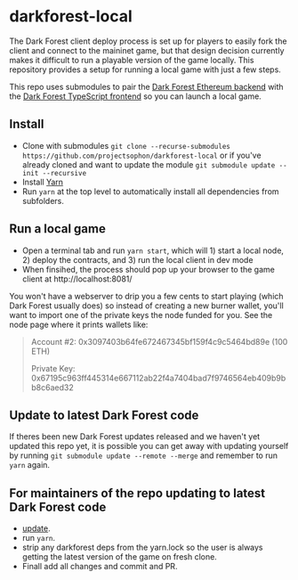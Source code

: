 # darkforest-local

The Dark Forest client deploy process is set up for players to easily fork the client and connect to the maininet game, but that design decision currently makes it difficult to run a playable version of the game locally. This repository provides a setup for running a local game with just a few steps.

This repo uses submodules to pair the [Dark Forest Ethereum backend](https://github.com/darkforest-eth/eth) with the [Dark Forest TypeScript frontend](https://github.com/darkforest-eth/client) so you can launch a local game.

## Install

- Clone with submodules `git clone --recurse-submodules https://github.com/projectsophon/darkforest-local` or if you've already cloned and want to update the module `git submodule update --init --recursive`
- Install [Yarn](https://classic.yarnpkg.com/en/docs/install)
- Run `yarn` at the top level to automatically install all dependencies from subfolders.

## Run a local game

- Open a terminal tab and run `yarn start`, which will 1) start a local node, 2) deploy the contracts, and 3) run the local client in dev mode
- When finsihed, the process should pop up your browser to the game client at http://localhost:8081/

You won't have a webserver to drip you a few cents to start playing (which Dark Forest usually does) so instead of creating a new burner wallet, you'll want to import one of the private keys the node funded for you. See the node page where it prints wallets like:

> Account #2: 0x3097403b64fe672467345bf159f4c9c5464bd89e (100 ETH)
>
> Private Key: 0x67195c963ff445314e667112ab22f4a7404bad7f9746564eb409b9bb8c6aed32

## Update to latest Dark Forest code

If theres been new Dark Forest updates released and we haven't yet updated this repo yet, it is possible you can get away with updating yourself by running `git submodule update --remote --merge` and remember to run `yarn` again.

## For maintainers of the repo updating to latest Dark Forest code

- [update](#For-maintainers-of-the-repo-updating-to-latest-Dark-Forest-code).
- run `yarn`.
- strip any darkforest deps from the yarn.lock so the user is always getting the latest version of the game on fresh clone.
- Finall add all changes and commit and PR.
